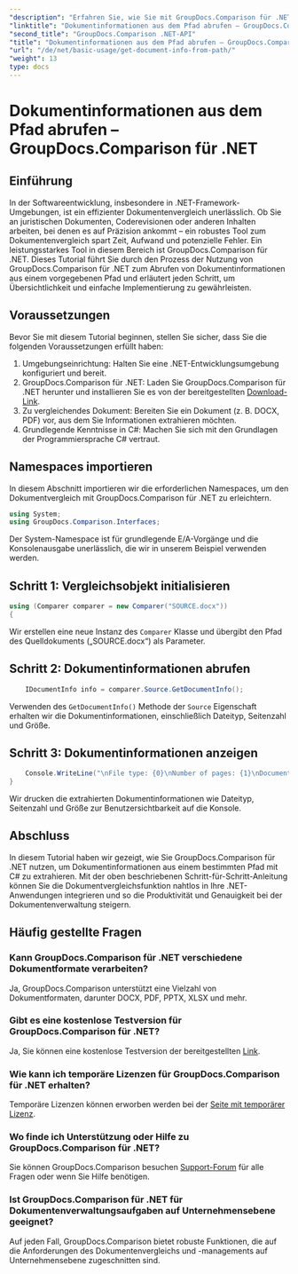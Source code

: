```yaml
---
"description": "Erfahren Sie, wie Sie mit GroupDocs.Comparison für .NET Dokumentinformationen aus einem Pfad extrahieren. Einfache Schritte für effizientes Dokumentenmanagement in C#."
"linktitle": "Dokumentinformationen aus dem Pfad abrufen – GroupDocs.Comparison für .NET"
"second_title": "GroupDocs.Comparison .NET-API"
"title": "Dokumentinformationen aus dem Pfad abrufen – GroupDocs.Comparison für .NET"
"url": "/de/net/basic-usage/get-document-info-from-path/"
"weight": 13
type: docs
---
```

# Dokumentinformationen aus dem Pfad abrufen – GroupDocs.Comparison für .NET

## Einführung
In der Softwareentwicklung, insbesondere in .NET-Framework-Umgebungen, ist ein effizienter Dokumentenvergleich unerlässlich. Ob Sie an juristischen Dokumenten, Coderevisionen oder anderen Inhalten arbeiten, bei denen es auf Präzision ankommt – ein robustes Tool zum Dokumentenvergleich spart Zeit, Aufwand und potenzielle Fehler. Ein leistungsstarkes Tool in diesem Bereich ist GroupDocs.Comparison für .NET. Dieses Tutorial führt Sie durch den Prozess der Nutzung von GroupDocs.Comparison für .NET zum Abrufen von Dokumentinformationen aus einem vorgegebenen Pfad und erläutert jeden Schritt, um Übersichtlichkeit und einfache Implementierung zu gewährleisten.
## Voraussetzungen
Bevor Sie mit diesem Tutorial beginnen, stellen Sie sicher, dass Sie die folgenden Voraussetzungen erfüllt haben:
1. Umgebungseinrichtung: Halten Sie eine .NET-Entwicklungsumgebung konfiguriert und bereit.
2. GroupDocs.Comparison für .NET: Laden Sie GroupDocs.Comparison für .NET herunter und installieren Sie es von der bereitgestellten [Download-Link](https://releases.groupdocs.com/comparison/net/).
3. Zu vergleichendes Dokument: Bereiten Sie ein Dokument (z. B. DOCX, PDF) vor, aus dem Sie Informationen extrahieren möchten.
4. Grundlegende Kenntnisse in C#: Machen Sie sich mit den Grundlagen der Programmiersprache C# vertraut.

## Namespaces importieren
In diesem Abschnitt importieren wir die erforderlichen Namespaces, um den Dokumentvergleich mit GroupDocs.Comparison für .NET zu erleichtern.
```csharp
using System;
using GroupDocs.Comparison.Interfaces;
```

Der System-Namespace ist für grundlegende E/A-Vorgänge und die Konsolenausgabe unerlässlich, die wir in unserem Beispiel verwenden werden.

## Schritt 1: Vergleichsobjekt initialisieren
```csharp
using (Comparer comparer = new Comparer("SOURCE.docx"))
{
```
Wir erstellen eine neue Instanz des `Comparer` Klasse und übergibt den Pfad des Quelldokuments („SOURCE.docx“) als Parameter.
## Schritt 2: Dokumentinformationen abrufen
```csharp
    IDocumentInfo info = comparer.Source.GetDocumentInfo();
```
Verwenden des `GetDocumentInfo()` Methode der `Source` Eigenschaft erhalten wir die Dokumentinformationen, einschließlich Dateityp, Seitenzahl und Größe.
## Schritt 3: Dokumentinformationen anzeigen
```csharp
    Console.WriteLine("\nFile type: {0}\nNumber of pages: {1}\nDocument size: {2} bytes", info.FileType, info.PageCount, info.Size);
}
```
Wir drucken die extrahierten Dokumentinformationen wie Dateityp, Seitenzahl und Größe zur Benutzersichtbarkeit auf die Konsole.

## Abschluss
In diesem Tutorial haben wir gezeigt, wie Sie GroupDocs.Comparison für .NET nutzen, um Dokumentinformationen aus einem bestimmten Pfad mit C# zu extrahieren. Mit der oben beschriebenen Schritt-für-Schritt-Anleitung können Sie die Dokumentvergleichsfunktion nahtlos in Ihre .NET-Anwendungen integrieren und so die Produktivität und Genauigkeit bei der Dokumentenverwaltung steigern.
## Häufig gestellte Fragen
### Kann GroupDocs.Comparison für .NET verschiedene Dokumentformate verarbeiten?
Ja, GroupDocs.Comparison unterstützt eine Vielzahl von Dokumentformaten, darunter DOCX, PDF, PPTX, XLSX und mehr.
### Gibt es eine kostenlose Testversion für GroupDocs.Comparison für .NET?
Ja, Sie können eine kostenlose Testversion der bereitgestellten [Link](https://releases.groupdocs.com/).
### Wie kann ich temporäre Lizenzen für GroupDocs.Comparison für .NET erhalten?
Temporäre Lizenzen können erworben werden bei der [Seite mit temporärer Lizenz](https://purchase.groupdocs.com/temporary-license/).
### Wo finde ich Unterstützung oder Hilfe zu GroupDocs.Comparison für .NET?
Sie können GroupDocs.Comparison besuchen [Support-Forum](https://forum.groupdocs.com/c/comparison/12) für alle Fragen oder wenn Sie Hilfe benötigen.
### Ist GroupDocs.Comparison für .NET für Dokumentenverwaltungsaufgaben auf Unternehmensebene geeignet?
Auf jeden Fall, GroupDocs.Comparison bietet robuste Funktionen, die auf die Anforderungen des Dokumentenvergleichs und -managements auf Unternehmensebene zugeschnitten sind.